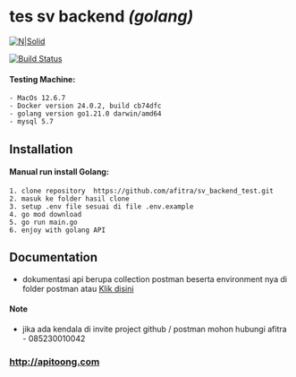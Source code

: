 
# tes sv backend  _(golang)_

[![N|Solid](https://cldup.com/dTxpPi9lDf.thumb.png)](https://nodesource.com/products/nsolid)

[![Build Status](https://travis-ci.org/joemccann/dillinger.svg?branch=master)](https://travis-ci.org/joemccann/dillinger)

#### Testing Machine:

    - MacOs 12.6.7
    - Docker version 24.0.2, build cb74dfc
    - golang version go1.21.0 darwin/amd64
    - mysql 5.7

## Installation

#### Manual run install Golang:

    1. clone repository  https://github.com/afitra/sv_backend_test.git
    2. masuk ke folder hasil clone
    3. setup .env file sesuai di file .env.example  
    4. go mod download
    5. go run main.go
    6. enjoy with golang API



## Documentation
- dokumentasi api berupa collection postman beserta environment nya di folder postman atau [Klik disini](https://github.com/afitra/sv_backend_test/tree/dev/postman)



#### Note

- jika ada kendala di invite project github / postman mohon hubungi afitra - 085230010042

### http://apitoong.com
